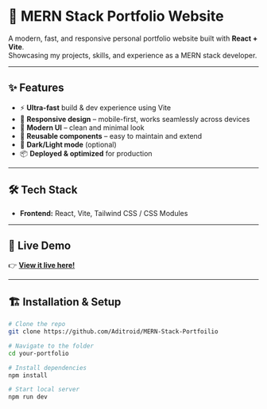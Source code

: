 # 🚀 MERN Stack Portfolio Website

A modern, fast, and responsive personal portfolio website built with **React + Vite**.  
Showcasing my projects, skills, and experience as a MERN stack developer.


---

## ✨ Features

- ⚡ **Ultra-fast** build & dev experience using Vite
- 📱 **Responsive design** – mobile-first, works seamlessly across devices
- 🎨 **Modern UI** – clean and minimal look
- 🧩 **Reusable components** – easy to maintain and extend
- 🌙 **Dark/Light mode** (optional)
- 📦 **Deployed & optimized** for production

---

## 🛠 Tech Stack

- **Frontend:** React, Vite, Tailwind CSS / CSS Modules

---


## 🚀 Live Demo

👉 [**View it live here!**](https://adityabora-mernportfolio.vercel.app)

---

## 🏗 Installation & Setup

```bash
# Clone the repo
git clone https://github.com/Aditroid/MERN-Stack-Portfoilio

# Navigate to the folder
cd your-portfolio

# Install dependencies
npm install

# Start local server
npm run dev
